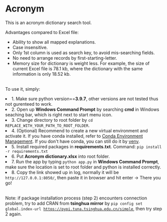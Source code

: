 # Acronym
This is an acronym dictionary search tool.

Advantages compared to Excel file:
- Ability to show all mapped explanations.
- Case insensitive.
- Only 1st column is used as search key, to avoid mis-searching fields.
- No need to arrange records by first-starting-letter.
- Memory size for dictionary is weight less. For example, the size of current Excel file is 78.1 kb, where the dictionary with the same information is only 18.52 kb.

</br>To use it, simply:
<li> 1. Make sure python version==<strong>3.9.7</strong>, other versions are not tested thus not gurenteed to work. </li>
<li> 2. Open up <strong>Windows Command Prompt</strong> by searching <strong>cmd</strong> in Windows seaching bar, which is right next to start menu icon.</li>
<li> 3. Change directory to root folder by <code>cd REPLACE_WITH_YOUR_PATH_TO_ROOT_FOLDER</code>. </li>
<li> 4. (Optional) Recommend to create a new virtual environment and activate it. If you have conda installed, refer to <a href="https://conda.io/projects/conda/en/latest/user-guide/tasks/manage-environments.html#creating-an-environment-with-commands" title="Conda Environment Management">Conda Environment Management</a>. If you don't have conda, you can still do it by <a href="https://docs.python.org/3/library/venv.html" title="venv">venv</a>.
<li> 5. Install required packages in <strong>requirements.txt</strong>. Command: <code>pip install -r requirements.txt</code></li>
<li> 6. Put <strong>Acronym dictionary.xlsx</strong> into root folder. </li>
<li> 7. Run the app by typing <code>python app.py</code> in <strong>Windows Command Prompt</strong>, make sure the location is set to root folder and python is installed correctly.</li>
<li> 8. Copy the link showed up in log, normally it will be <code>http://127.0.0.1:8050/</code>, then paste it in browser and hit enter -> There you go!</li>

</br>Note: if package installation process (step 2) encounters connection problem, try to add CRAN from <strong>tsinghua mirror</strong> by <code>pip config set global.index-url https://pypi.tuna.tsinghua.edu.cn/simple</code>, then try step 2 again.

